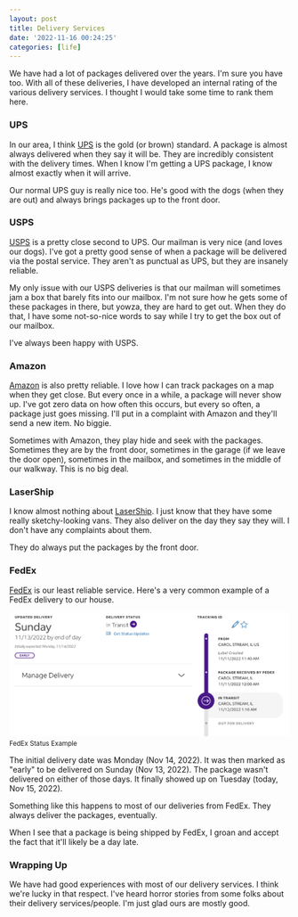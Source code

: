 ```yaml
---
layout: post
title: Delivery Services
date: '2022-11-16 00:24:25'
categories: [life]
---
```


We have had a lot of packages delivered over the years. I'm sure you have too. With all of these deliveries, I have developed an internal rating of the various delivery services. I thought I would take some time to rank them here.

### UPS

In our area, I think [UPS](https://www.ups.com) is the gold (or brown) standard. A package is almost always delivered when they say it will be. They are incredibly consistent with the delivery times. When I know I'm getting a UPS package, I know almost exactly when it will arrive. &nbsp;

Our normal UPS guy is really nice too. He's good with the dogs (when they are out) and always brings packages up to the front door.

### USPS

[USPS](https://www.usps.com) is a pretty close second to UPS. Our mailman is very nice (and loves our dogs). I've got a pretty good sense of when a package will be delivered via the postal service. They aren't as punctual as UPS, but they are insanely reliable.

My only issue with our USPS deliveries is that our mailman will sometimes jam a box that barely fits into our mailbox. I'm not sure how he gets some of these packages in there, but yowza, they are hard to get out. When they do that, I have some not-so-nice words to say while I try to get the box out of our mailbox.

I've always been happy with USPS.

### Amazon

[Amazon](https://www.amazon.com) is also pretty reliable. I love how I can track packages on a map when they get close. But every once in a while, a package will never show up. I've got zero data on how often this occurs, but every so often, a package just goes missing. I'll put in a complaint with Amazon and they'll send a new item. No biggie.

Sometimes with Amazon, they play hide and seek with the packages. Sometimes they are by the front door, sometimes in the garage (if we leave the door open), sometimes in the mailbox, and sometimes in the middle of our walkway. This is no big deal.

### LaserShip

I know almost nothing about [LaserShip](https://lasership.com). I just know that they have some really sketchy-looking vans. They also deliver on the day they say they will. I don't have any complaints about them.

They do always put the packages by the front door.

### FedEx

[FedEx](https://www.fedex.com) is our least reliable service. Here's a very common example of a FedEx delivery to our house.

<div class="py-3">
	<div class="card shadow-sm">
		<img class="img-fluid" src="/public/images/2022/delivery-services/fed-ex-status.png">
		<div class="card-body mx-auto">
			<small>FedEx Status Example</small>
		</div>
	</div>
</div>


The initial delivery date was Monday (Nov 14, 2022). It was then marked as "early" to be delivered on Sunday (Nov 13, 2022). The package wasn't delivered on either of those days. It finally showed up on Tuesday (today, Nov 15, 2022).

Something like this happens to most of our deliveries from FedEx. They always deliver the packages, eventually.

When I see that a package is being shipped by FedEx, I groan and accept the fact that it'll likely be a day late.

### Wrapping Up

We have had good experiences with most of our delivery services. I think we're lucky in that respect. I've heard horror stories from some folks about their delivery services/people. I'm just glad ours are mostly good.

